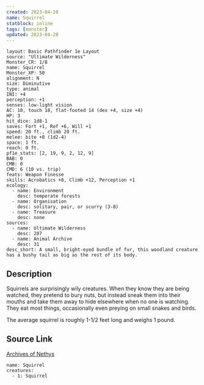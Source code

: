 ```yaml
---
created: 2023-04-28
name: Squirrel
statblock: inline
tags: [monster]
updated: 2023-04-28
---
```

```statblock
layout: Basic Pathfinder 1e Layout
source: "Ultimate Wilderness"
Monster_CR: 1/8
name: Squirrel
Monster_XP: 50
alignment: N
size: Diminutive
type: animal
INI: +4
perception: +1
senses: low-light vision
AC: 18, touch 18, flat-footed 14 (dex +4, size +4)
HP: 3
hit_dice: 1d8-1
saves: Fort +1, Ref +6, Will +1
speed: 20 ft., climb 20 ft.
melee: bite +8 (1d2-4)
space: 1 ft.
reach: 0 ft.
pf1e_stats: [2, 19, 9, 2, 12, 9]
BAB: 0
CMB: 0
CMD: 6 (10 vs. trip)
feats: Weapon Finesse
skills: Acrobatics +8, Climb +12, Perception +1
ecology:
  - name: Environment
    desc: temperate forests
  - name: Organisation
    desc: solitary, pair, or scurry (3-8)
  - name: Treasure
    desc: none
sources:
  - name: Ultimate Wilderness
    desc: 207
  - name: Animal Archive
    desc: 31
desc_short: A small, bright-eyed bundle of fur, this woodland creature has a bushy tail as big as the rest of its body.
```
## Description
Squirrels are surprisingly wily creatures. When they know they are being watched, they pretend to bury nuts, but instead sneak them into their mouths and take them away to hide elsewhere when no one is watching. They eat most things, occasionally even preying on small snakes and birds.

 The average squirrel is roughly 1-1/2 feet long and weighs 1 pound.
## Source Link
[Archives of Nethys](https://aonprd.com/MonsterDisplay.aspx?ItemName=Squirrel)
```encounter-table
name: Squirrel
creatures:
  - 1: Squirrel
```
